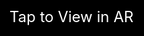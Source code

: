 <!DOCTYPE html>
<html lang="en">
<head>
  <meta charset="UTF-8">
  <meta name="viewport" content="width=device-width, initial-scale=1.0">
  <title>AR Model Viewer</title>
  <script type="module" src="https://unpkg.com/@google/model-viewer/dist/model-viewer.min.js"></script>
  <style>
    body, html {
      margin: 0;
      padding: 0;
      height: 100%;
      display: flex;
      justify-content: center;
      align-items: center;
      background-color: #000;
      overflow: hidden;
    }

    model-viewer {
      width: 100%;
      height: 100%;
    }

    #ar-overlay {
      position: absolute;
      top: 0;
      left: 0;
      width: 100%;
      height: 100%;
      display: flex;
      justify-content: center;
      align-items: center;
      background-color: rgba(0,0,0,0.7);
      color: white;
      font-size: 24px;
      cursor: pointer;
      z-index: 10;
      user-select: none;
      text-align: center;
      padding: 20px;
    }
  </style>
</head>
<body>

<model-viewer
  id="ar-model"
  src="https://modelviewer.dev/shared-assets/models/Astronaut.glb"
  alt="3D Astronaut"
  ar
  ar-modes="scene-viewer quick-look"
  environment-image="neutral"
  auto-rotate
  camera-controls
  shadow-intensity="1">
</model-viewer>

<div id="ar-overlay">Tap to View in AR</div>

<script>
  const modelViewer = document.getElementById('ar-model');
  const overlay = document.getElementById('ar-overlay');

  overlay.addEventListener('click', async () => {
    try {
      await modelViewer.activateAR(); // Opens camera in AR mode
      overlay.style.display = 'none'; // Remove overlay
    } catch (err) {
      alert("AR not supported on this device.");
      console.error(err);
    }
  });
</script>

</body>
</html>
